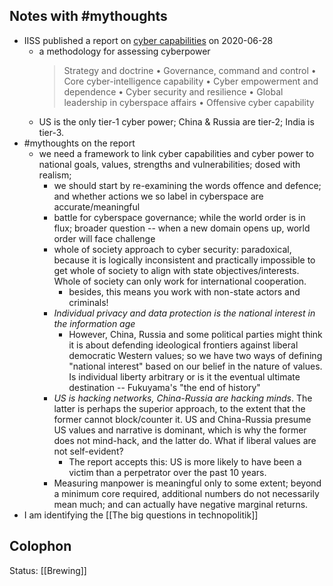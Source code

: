 ## Notes with #mythoughts 

- IISS published a report on [cyber capabilities](https://www.iiss.org/blogs/research-paper/2021/06/cyber-capabilities-national-power) on 2020-06-28
	- a methodology for assessing cyberpower
		> Strategy and doctrine • Governance, command and control • Core cyber-intelligence capability • Cyber empowerment and dependence • Cyber security and resilience • Global leadership in cyberspace affairs • Offensive cyber capability
	- US is the only tier-1 cyber power; China & Russia are tier-2; India is tier-3. 
- #mythoughts on the report
	- we need a framework to link cyber capabilities and cyber power to national goals, values, strengths and vulnerabilities; dosed with realism;
		- we should start by re-examining the words offence and defence; and whether actions we so label in cyberspace are accurate/meaningful
		- battle for cyberspace governance; while the world order is in flux; broader question -- when a new domain opens up, world order will face challenge
		- whole of society approach to cyber security: paradoxical, because it is logically inconsistent and practically impossible to get whole of society to align with state objectives/interests. Whole of society can only work for international cooperation.
			- besides, this means you work with non-state actors and criminals!
		- *Individual privacy and data protection is the national interest in the information age* 
			- However, China, Russia and some political parties might think it is about defending ideological frontiers against liberal democratic Western values; so we have two ways of defining "national interest" based on our belief in the nature of values. Is individual liberty arbitrary or is it the eventual ultimate destination -- Fukuyama's "the end of history"
		- *US is hacking networks, China-Russia are hacking minds*. The latter is perhaps the superior approach, to the extent that the former cannot block/counter it. US and China-Russia presume US values and narrative is dominant, which is why the former does not mind-hack, and the latter do. What if liberal values are not self-evident?
			- The report accepts this: US is more likely to have been a victim than a perpetrator over the past 10 years.
		- Measuring manpower is meaningful only to some extent; beyond a minimum core required, additional numbers do not necessarily mean much; and can actually have negative marginal returns.
- I am identifying the [[The big questions in technopolitik]]

## Colophon
Status: [[Brewing]]
